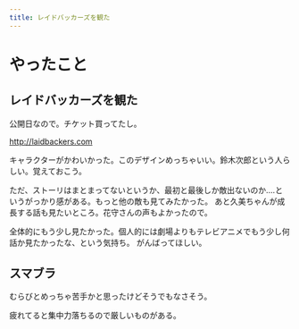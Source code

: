 ```yaml
---
title: レイドバッカーズを観た
---
```


# やったこと

## レイドバッカーズを観た

公開日なので。チケット買ってたし。

http://laidbackers.com

キャラクターがかわいかった。このデザインめっちゃいい。鈴木次郎という人らしい。覚えておこう。

ただ、ストーリはまとまってないというか、最初と最後しか敵出ないのか‥‥というがっかり感がある。もっと他の敵も見てみたかった。
あと久美ちゃんが成長する話も見たいところ。花守さんの声もよかったので。

全体的にもう少し見たかった。個人的には劇場よりもテレビアニメでもう少し何話か見たかったな、という気持ち。
がんばってほしい。

## スマブラ

むらびとめっちゃ苦手かと思ったけどそうでもなさそう。

疲れてると集中力落ちるので厳しいものがある。
